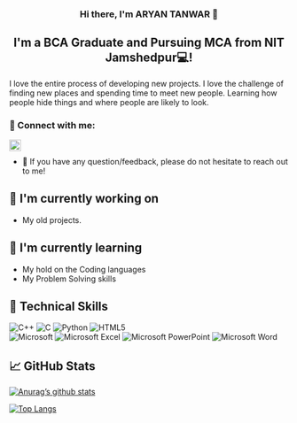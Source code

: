 <p align="center">
<a href="![HD wallpaper_ Medusa, abstract, 3D Abstract, minimalism, black](https://github.com/aryantanwarr/aryantanwarr/assets/91049545/73012566-222c-486e-a9b5-aee8ff825e43)"></a>
</p>

<h3 align="center">
Hi there, I'm ARYAN TANWAR 👋
</h3>

<h2 align="center">
I'm a BCA Graduate and Pursuing MCA from NIT Jamshedpur💻!
</h2> 

I love the entire process of developing new projects. I love the challenge of finding new places and spending time to meet new people. Learning how people hide things and where people are likely to look.

### 🤝 Connect with me:

<a href="www.linkedin.com/in/aryan-tanwar-440a76235"><img align="left" src="https://raw.githubusercontent.com/arytantanwarr/aryantanwarr/main/images/linkedin.svg" alt="Aryan Tanwar| LinkedIn" width="21px"/></a>
</br>
- 💬 If you have any question/feedback, please do not hesitate to reach out to me!

## 🔭 I'm currently working on

- My old projects.

## 🌱 I'm currently learning

- My hold on the Coding languages
- My Problem Solving skills

## 💼 Technical Skills

![C++](https://img.shields.io/badge/c++-%2300599C.svg?style=for-the-badge&logo=c%2B%2B&logoColor=white)
![C](https://img.shields.io/badge/c-%2300599C.svg?style=for-the-badge&logo=c&logoColor=white)
![Python](https://img.shields.io/badge/python-3670A0?style=for-the-badge&logo=python&logoColor=ffdd54)
![HTML5](https://img.shields.io/badge/html5-%23E34F26.svg?style=for-the-badge&logo=html5&logoColor=white)
</br>
![Microsoft](https://img.shields.io/badge/Microsoft-0078D4?style=for-the-badge&logo=microsoft&logoColor=white)
![Microsoft Excel](https://img.shields.io/badge/Microsoft_Excel-217346?style=for-the-badge&logo=microsoft-excel&logoColor=white)
![Microsoft PowerPoint](https://img.shields.io/badge/Microsoft_PowerPoint-B7472A?style=for-the-badge&logo=microsoft-powerpoint&logoColor=white)
![Microsoft Word](https://img.shields.io/badge/Microsoft_Word-2B579A?style=for-the-badge&logo=microsoft-word&logoColor=white)


## 📈 GitHub Stats 

[![Anurag’s github stats](https://github-readme-stats.vercel.app/api?username=aryantanwarr)](https://github.com/aryantanwarr)

[![Top Langs](https://github-readme-stats.vercel.app/api/top-langs/?username=aryantanwarr&layout=compact)](https://github.com/aryantanwarr)
<!--
**aryantanwarr/aryantanwarr** is a ✨ _special_ ✨ repository because its `README.md` (this file) appears on your GitHub profile.

Here are some ideas to get you started:

- 🔭 I’m currently working on ...
- 🌱 I’m currently learning ...
- 👯 I’m looking to collaborate on ...
- 🤔 I’m looking for help with ...
- 💬 Ask me about ...
- 📫 How to reach me: ...
- 😄 Pronouns: ...
- ⚡ Fun fact: ...
-->
